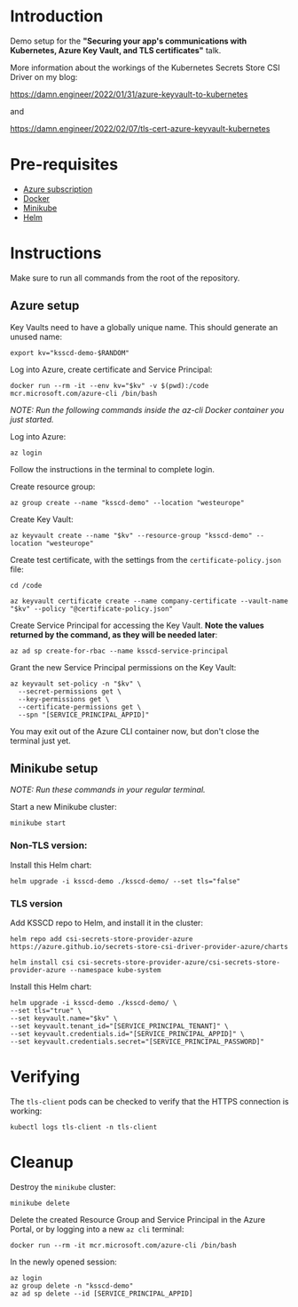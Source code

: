 # Introduction
Demo setup for the **"Securing your app's communications with Kubernetes, Azure Key Vault, and TLS certificates"** talk.

More information about the workings of the Kubernetes Secrets Store CSI Driver on my blog:

https://damn.engineer/2022/01/31/azure-keyvault-to-kubernetes

and

https://damn.engineer/2022/02/07/tls-cert-azure-keyvault-kubernetes

# Pre-requisites
* [Azure subscription](https://azure.microsoft.com/en-us/free/)
* [Docker](https://docs.docker.com/get-docker/)
* [Minikube](https://minikube.sigs.k8s.io/docs/start/)
* [Helm](https://helm.sh/docs/intro/install/)

# Instructions
Make sure to run all commands from the root of the repository.

## Azure setup
Key Vaults need to have a globally unique name. This should generate an unused name:
```
export kv="ksscd-demo-$RANDOM"
```
Log into Azure, create certificate and Service Principal:
```
docker run --rm -it --env kv="$kv" -v $(pwd):/code mcr.microsoft.com/azure-cli /bin/bash
```

*NOTE: Run the following commands inside the az-cli Docker container you just started.*

Log into Azure:
```
az login
```
Follow the instructions in the terminal to complete login.

Create resource group:
```
az group create --name "ksscd-demo" --location "westeurope"
```

Create Key Vault:
```
az keyvault create --name "$kv" --resource-group "ksscd-demo" --location "westeurope"
```

Create test certificate, with the settings from the `certificate-policy.json` file:
```
cd /code

az keyvault certificate create --name company-certificate --vault-name "$kv" --policy "@certificate-policy.json"
```

Create Service Principal for accessing the Key Vault. **Note the values returned by the command, as they will be needed later**:
```
az ad sp create-for-rbac --name ksscd-service-principal
```

Grant the new Service Principal permissions on the Key Vault:
```
az keyvault set-policy -n "$kv" \
  --secret-permissions get \
  --key-permissions get \
  --certificate-permissions get \
  --spn "[SERVICE_PRINCIPAL_APPID]"
```

You may exit out of the Azure CLI container now, but don't close the terminal just yet.

## Minikube setup
*NOTE: Run these commands in your regular terminal.*

Start a new Minikube cluster:
```
minikube start
```

### Non-TLS version:
Install this Helm chart:
```
helm upgrade -i ksscd-demo ./ksscd-demo/ --set tls="false"
```

### TLS version
Add KSSCD repo to Helm, and install it in the cluster:
```
helm repo add csi-secrets-store-provider-azure https://azure.github.io/secrets-store-csi-driver-provider-azure/charts

helm install csi csi-secrets-store-provider-azure/csi-secrets-store-provider-azure --namespace kube-system
```

Install this Helm chart:
```
helm upgrade -i ksscd-demo ./ksscd-demo/ \
--set tls="true" \
--set keyvault.name="$kv" \
--set keyvault.tenant_id="[SERVICE_PRINCIPAL_TENANT]" \
--set keyvault.credentials.id="[SERVICE_PRINCIPAL_APPID]" \
--set keyvault.credentials.secret="[SERVICE_PRINCIPAL_PASSWORD]"
```

# Verifying
The `tls-client` pods can be checked to verify that the HTTPS connection is working:
```
kubectl logs tls-client -n tls-client
```

# Cleanup
Destroy the `minikube` cluster:
```
minikube delete
```

Delete the created Resource Group and Service Principal in the Azure Portal, or by logging into a new `az cli` terminal:
```
docker run --rm -it mcr.microsoft.com/azure-cli /bin/bash
```
In the newly opened session:
```
az login
az group delete -n "ksscd-demo"
az ad sp delete --id [SERVICE_PRINCIPAL_APPID]
```
